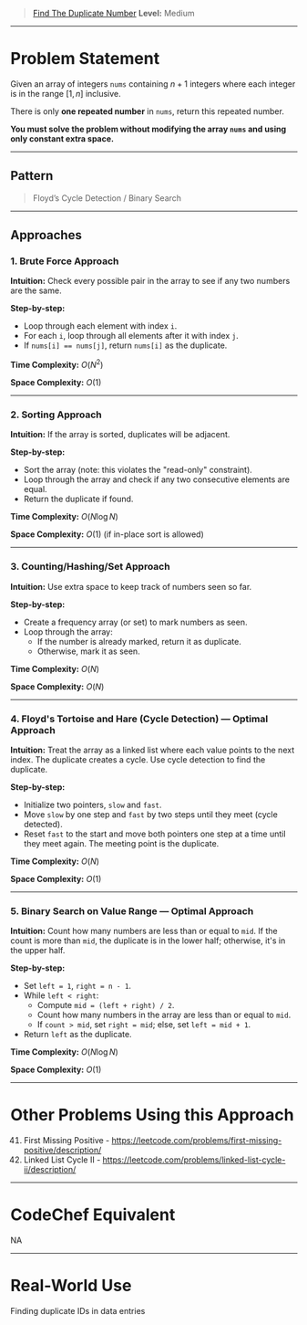 > [Find The Duplicate Number](https://leetcode.com/problems/find-the-duplicate-number/description/)
> **Level:** Medium

---

# Problem Statement

Given an array of integers `nums` containing $n + 1$ integers where each integer is in the range $[1, n]$ inclusive.

There is only **one repeated number** in `nums`, return this repeated number.

**You must solve the problem without modifying the array `nums` and using only constant extra space.**

---

## Pattern
> Floyd’s Cycle Detection / Binary Search

---

## Approaches

### 1. Brute Force Approach
**Intuition:**
Check every possible pair in the array to see if any two numbers are the same.

**Step-by-step:**
- Loop through each element with index `i`.
- For each `i`, loop through all elements after it with index `j`.
- If `nums[i] == nums[j]`, return `nums[i]` as the duplicate.

**Time Complexity:** $O(N^2)$

**Space Complexity:** $O(1)$

---

### 2. Sorting Approach
**Intuition:**
If the array is sorted, duplicates will be adjacent.

**Step-by-step:**
- Sort the array (note: this violates the "read-only" constraint).
- Loop through the array and check if any two consecutive elements are equal.
- Return the duplicate if found.

**Time Complexity:** $O(N \log N)$

**Space Complexity:** $O(1)$ (if in-place sort is allowed)

---

### 3. Counting/Hashing/Set Approach
**Intuition:**
Use extra space to keep track of numbers seen so far.

**Step-by-step:**
- Create a frequency array (or set) to mark numbers as seen.
- Loop through the array:
	- If the number is already marked, return it as duplicate.
	- Otherwise, mark it as seen.

**Time Complexity:** $O(N)$

**Space Complexity:** $O(N)$

---

### 4. Floyd's Tortoise and Hare (Cycle Detection) — Optimal Approach
**Intuition:**
Treat the array as a linked list where each value points to the next index. The duplicate creates a cycle. Use cycle detection to find the duplicate.

**Step-by-step:**
- Initialize two pointers, `slow` and `fast`.
- Move `slow` by one step and `fast` by two steps until they meet (cycle detected).
- Reset `fast` to the start and move both pointers one step at a time until they meet again. The meeting point is the duplicate.

**Time Complexity:** $O(N)$

**Space Complexity:** $O(1)$

---

### 5. Binary Search on Value Range — Optimal Approach
**Intuition:**
Count how many numbers are less than or equal to `mid`. If the count is more than `mid`, the duplicate is in the lower half; otherwise, it's in the upper half.

**Step-by-step:**
- Set `left = 1`, `right = n - 1`.
- While `left < right`:
	- Compute `mid = (left + right) / 2`.
	- Count how many numbers in the array are less than or equal to `mid`.
	- If `count > mid`, set `right = mid`; else, set `left = mid + 1`.
- Return `left` as the duplicate.

**Time Complexity:** $O(N \log N)$

**Space Complexity:** $O(1)$

---

# Other Problems Using this Approach
41. First Missing Positive - https://leetcode.com/problems/first-missing-positive/description/
142. Linked List Cycle II - https://leetcode.com/problems/linked-list-cycle-ii/description/
---

# CodeChef Equivalent
NA

---

# Real-World Use
Finding duplicate IDs in data entries